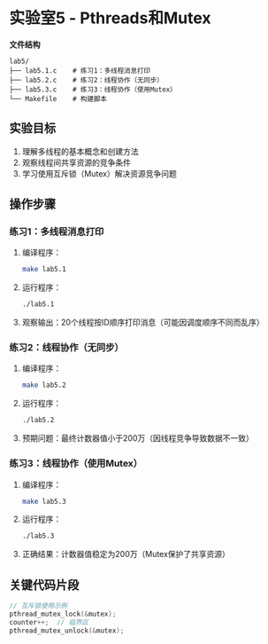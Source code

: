 # 实验室5 - Pthreads和Mutex

**文件结构**  
```
lab5/
├── lab5.1.c    # 练习1：多线程消息打印
├── lab5.2.c    # 练习2：线程协作（无同步）
├── lab5.3.c    # 练习3：线程协作（使用Mutex）
└── Makefile    # 构建脚本
```

## 实验目标
1. 理解多线程的基本概念和创建方法
2. 观察线程间共享资源的竞争条件
3. 学习使用互斥锁（Mutex）解决资源竞争问题

## 操作步骤

### 练习1：多线程消息打印
1. 编译程序：  
   ```bash
   make lab5.1
   ```
2. 运行程序：  
   ```bash
   ./lab5.1
   ```
3. 观察输出：20个线程按ID顺序打印消息（可能因调度顺序不同而乱序）

### 练习2：线程协作（无同步）
1. 编译程序：  
   ```bash
   make lab5.2
   ```
2. 运行程序：  
   ```bash
   ./lab5.2
   ```
3. 预期问题：最终计数器值小于200万（因线程竞争导致数据不一致）

### 练习3：线程协作（使用Mutex）
1. 编译程序：  
   ```bash
   make lab5.3
   ```
2. 运行程序：  
   ```bash
   ./lab5.3
   ```
3. 正确结果：计数器值稳定为200万（Mutex保护了共享资源）

## 关键代码片段
```c
// 互斥锁使用示例
pthread_mutex_lock(&mutex);
counter++;  // 临界区
pthread_mutex_unlock(&mutex);
```
